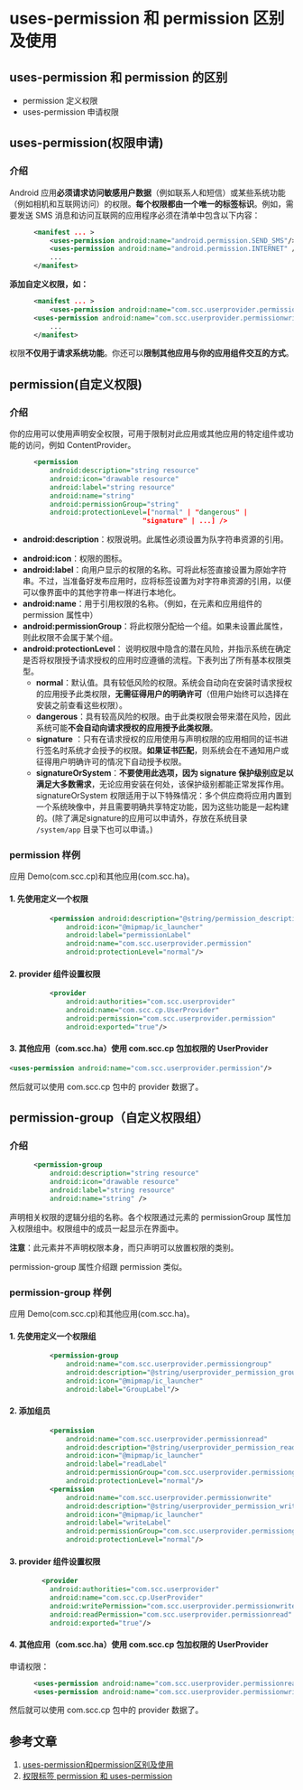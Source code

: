 # uses-permission 和 permission 区别及使用

## uses-permission 和 permission 的区别

* permission 定义权限
* uses-permission 申请权限

## uses-permission(权限申请)

### 介绍

Android 应用**必须请求访问敏感用户数据**（例如联系人和短信）或某些系统功能（例如相机和互联网访问）的权限。**每个权限都由一个唯一的标签标识**。例如，需要发送 SMS 消息和访问互联网的应用程序必须在清单中包含以下内容：

```xml
      <manifest ... >
          <uses-permission android:name="android.permission.SEND_SMS"/>
          <uses-permission android:name="android.permission.INTERNET" />
          ...
      </manifest>
```

 **添加自定义权限，如：**

```xml
      <manifest ... >
          <uses-permission android:name="com.scc.userprovider.permissionread"/>
      <uses-permission android:name="com.scc.userprovider.permissionwrite"/>
          ...
      </manifest>
```

权限**不仅用于请求系统功能**。你还可以**限制其他应用与你的应用组件交互的方式**。

## permission(自定义权限)

### 介绍

你的应用可以使用声明安全权限，可用于限制对此应用或其他应用的特定组件或功能的访问，例如 ContentProvider。

```xml
      <permission
          android:description="string resource"
          android:icon="drawable resource"
          android:label="string resource"
          android:name="string"
          android:permissionGroup="string"
          android:protectionLevel=["normal" | "dangerous" |
                                 "signature" | ...] />
```

* **android:description**：权限说明。此属性必须设置为队字符串资源的引用。

- **android:icon**：权限的图标。
- **android:label**：向用户显示的权限的名称。可将此标签直接设置为原始字符串。不过，当准备好发布应用时，应将标签设置为对字符串资源的引用，以便可以像界面中的其他字符串一样进行本地化。
- **android:name**：用于引用权限的名称。（例如，在元素和应用组件的 permission 属性中）
- **android:permissionGroup**：将此权限分配给一个组。如果未设置此属性，则此权限不会属于某个组。
- **android:protectionLevel**： 说明权限中隐含的潜在风险，并指示系统在确定是否将权限授予请求授权的应用时应遵循的流程。下表列出了所有基本权限类型。
  - **normal**：默认值。具有较低风险的权限。系统会自动向在安装时请求授权的应用授予此类权限，**无需征得用户的明确许可**（但用户始终可以选择在安装之前查看这些权限）。
  - **dangerous**：具有较高风险的权限。由于此类权限会带来潜在风险，因此系统可能**不会自动向请求授权的应用授予此类权限**。
  - **signature** ：只有在请求授权的应用使用与声明权限的应用相同的证书进行签名时系统才会授予的权限。**如果证书匹配**，则系统会在不通知用户或征得用户明确许可的情况下自动授予权限。
  - **signatureOrSystem**：**不要使用此选项，因为 signature 保护级别应足以满足大多数需求**，无论应用安装在何处，该保护级别都能正常发挥作用。signatureOrSystem 权限适用于以下特殊情况：多个供应商将应用内置到一个系统映像中，并且需要明确共享特定功能，因为这些功能是一起构建的。(除了满足signature的应用可以申请外，存放在系统目录 `/system/app` 目录下也可以申请。)

### permission 样例

应用 Demo(com.scc.cp)和其他应用(com.scc.ha)。

#### 1. 先使用定义一个权限

```xml
          <permission android:description="@string/permission_description"
              android:icon="@mipmap/ic_launcher"
              android:label="permissionLabel"
              android:name="com.scc.userprovider.permission"
              android:protectionLevel="normal"/>
```

#### 2. provider 组件设置权限

```xml
          <provider
              android:authorities="com.scc.userprovider"
              android:name="com.scc.cp.UserProvider"
              android:permission="com.scc.userprovider.permission"
              android:exported="true"/>
```

#### 3. 其他应用（com.scc.ha）使用 com.scc.cp 包加权限的 UserProvider

```xml
<uses-permission android:name="com.scc.userprovider.permission"/>
```

然后就可以使用 com.scc.cp 包中的 provider 数据了。

## permission-group（自定义权限组）

### 介绍

```xml
      <permission-group
          android:description="string resource"
          android:icon="drawable resource"
          android:label="string resource"
          android:name="string" />
```

声明相关权限的逻辑分组的名称。各个权限通过元素的 permissionGroup 属性加入权限组中。权限组中的成员一起显示在界面中。

 **注意**：此元素并不声明权限本身，而只声明可以放置权限的类别。

 permission-group 属性介绍跟 permission 类似。

### permission-group 样例

应用 Demo(com.scc.cp)和其他应用(com.scc.ha)。

#### 1. 先使用定义一个权限组

```xml
          <permission-group
              android:name="com.scc.userprovider.permissiongroup"
              android:description="@string/userprovider_permission_group_description"
              android:icon="@mipmap/ic_launcher"
              android:label="GroupLabel"/>
```

#### 2. 添加组员

```xml
          <permission
              android:name="com.scc.userprovider.permissionread"
              android:description="@string/userprovider_permission_read_description"
              android:icon="@mipmap/ic_launcher"
              android:label="readLabel"
              android:permissionGroup="com.scc.userprovider.permissiongroup"
              android:protectionLevel="normal"/>
          <permission
              android:name="com.scc.userprovider.permissionwrite"
              android:description="@string/userprovider_permission_write_description"
              android:icon="@mipmap/ic_launcher"
              android:label="writeLabel"
              android:permissionGroup="com.scc.userprovider.permissiongroup"
              android:protectionLevel="normal"/>
```

#### 3. provider 组件设置权限

```xml
        <provider
          android:authorities="com.scc.userprovider"
          android:name="com.scc.cp.UserProvider"
          android:writePermission="com.scc.userprovider.permissionwrite"
          android:readPermission="com.scc.userprovider.permissionread"
          android:exported="true"/>
```

#### 4. 其他应用（com.scc.ha）使用 com.scc.cp 包加权限的 UserProvider

申请权限：

```xml
      <uses-permission android:name="com.scc.userprovider.permissionread"/>
      <uses-permission android:name="com.scc.userprovider.permissionwrite"/>
```

然后就可以使用 com.scc.cp 包中的 provider 数据了。

## 参考文章

1. [uses-permission和permission区别及使用](https://bbs.huaweicloud.com/blogs/318259)
2. [权限标签 permission 和 uses-permission](https://www.jianshu.com/p/1f8ecb6c3285)
